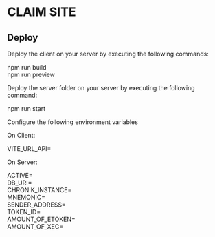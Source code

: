 # CLAIM SITE

## Deploy

Deploy the client on your server by executing the following commands:

npm run build  
npm run preview

Deploy the server folder on your server by executing the following command:

npm run start

Configure the following environment variables

On Client:

VITE_URL_API=

On Server:

ACTIVE=  
DB_URI=  
CHRONIK_INSTANCE=  
MNEMONIC=  
SENDER_ADDRESS=  
TOKEN_ID=  
AMOUNT_OF_ETOKEN=  
AMOUNT_OF_XEC=  